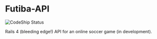 Futiba-API
==========

![CodeShip Status](https://www.codeship.io/projects/00ee9370-2e9b-0131-e83b-76d99506e696/status)

Rails 4 (bleeding edge!) API for an online soccer game (in development).
